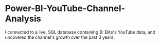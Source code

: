 # Power-BI-YouTube-Channel-Analysis
I connected to a live, SQL database containing BI Elite's YouTube data, and uncovered the channel's growth over the past 3 years.
